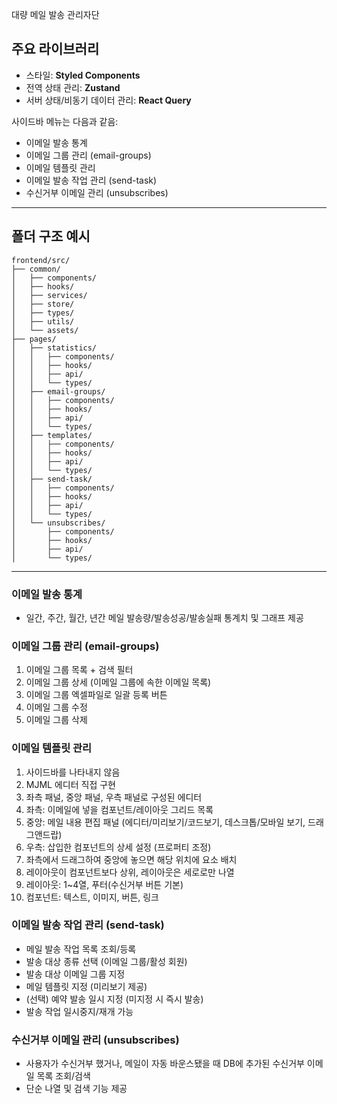대량 메일 발송 관리자단

## 주요 라이브러리

- 스타일: **Styled Components**
- 전역 상태 관리: **Zustand**
- 서버 상태/비동기 데이터 관리: **React Query**

사이드바 메뉴는 다음과 같음:

- 이메일 발송 통계
- 이메일 그룹 관리 (email-groups)
- 이메일 템플릿 관리
- 이메일 발송 작업 관리 (send-task)
- 수신거부 이메일 관리 (unsubscribes)

---

## 폴더 구조 예시

```
frontend/src/
├── common/
│   ├── components/
│   ├── hooks/
│   ├── services/
│   ├── store/
│   ├── types/
│   ├── utils/
│   └── assets/
├── pages/
│   ├── statistics/
│   │   ├── components/
│   │   ├── hooks/
│   │   ├── api/
│   │   └── types/
│   ├── email-groups/
│   │   ├── components/
│   │   ├── hooks/
│   │   ├── api/
│   │   └── types/
│   ├── templates/
│   │   ├── components/
│   │   ├── hooks/
│   │   ├── api/
│   │   └── types/
│   ├── send-task/
│   │   ├── components/
│   │   ├── hooks/
│   │   ├── api/
│   │   └── types/
│   └── unsubscribes/
│       ├── components/
│       ├── hooks/
│       ├── api/
│       └── types/
```

---

### 이메일 발송 통계

- 일간, 주간, 월간, 년간 메일 발송량/발송성공/발송실패 통계치 및 그래프 제공

### 이메일 그룹 관리 (email-groups)

1. 이메일 그룹 목록 + 검색 필터
2. 이메일 그룹 상세 (이메일 그룹에 속한 이메일 목록)
3. 이메일 그룹 엑셀파일로 일괄 등록 버튼
4. 이메일 그룹 수정
5. 이메일 그룹 삭제

### 이메일 템플릿 관리

1. 사이드바를 나타내지 않음
2. MJML 에디터 직접 구현
3. 좌측 패널, 중앙 패널, 우측 패널로 구성된 에디터
4. 좌측: 이메일에 넣을 컴포넌트/레이아웃 그리드 목록
5. 중앙: 메일 내용 편집 패널 (에디터/미리보기/코드보기, 데스크톱/모바일 보기, 드래그앤드랍)
6. 우측: 삽입한 컴포넌트의 상세 설정 (프로퍼티 조정)
7. 좌측에서 드래그하여 중앙에 놓으면 해당 위치에 요소 배치
8. 레이아웃이 컴포넌트보다 상위, 레이아웃은 세로로만 나열
9. 레이아웃: 1~4열, 푸터(수신거부 버튼 기본)
10. 컴포넌트: 텍스트, 이미지, 버튼, 링크

### 이메일 발송 작업 관리 (send-task)

- 메일 발송 작업 목록 조회/등록
- 발송 대상 종류 선택 (이메일 그룹/활성 회원)
- 발송 대상 이메일 그룹 지정
- 메일 템플릿 지정 (미리보기 제공)
- (선택) 예약 발송 일시 지정 (미지정 시 즉시 발송)
- 발송 작업 일시중지/재개 가능

### 수신거부 이메일 관리 (unsubscribes)

- 사용자가 수신거부 했거나, 메일이 자동 바운스됐을 때 DB에 추가된 수신거부 이메일 목록 조회/검색
- 단순 나열 및 검색 기능 제공
